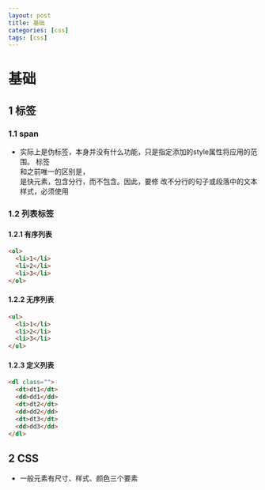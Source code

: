 ```yaml
---
layout: post
title: 基础
categories: [css]
tags: [css]
---
```


# 基础

## 1 标签

### 1.1 span
- <span></span>实际上是伪标签，本身并没有什么功能，只是指定添加的style属性将应用的范围。
  标签<div>和<span>之前唯一的区别是，<div>是快元素，包含分行，而<span>不包含。因此，要修
  改不分行的句子或段落中的文本样式，必须使用<span>

### 1.2 列表标签
#### 1.2.1 有序列表
```html
<ol>
  <li>1</li>
  <li>2</li>
  <li>3</li>
</ol>
```

#### 1.2.2 无序列表
```html
<ul>
  <li>1</li>
  <li>2</li>
  <li>3</li>
</ul>
```

#### 1.2.3 定义列表

```html
<dl class="">
  <dt>dt1</dt>
  <dd>dd1</dd>
  <dt>dt2</dt>
  <dd>dd2</dd>
  <dt>dt3</dt>
  <dd>dd3</dd>
</dl>
```

## 2 CSS

- 一般元素有尺寸、样式、颜色三个要素